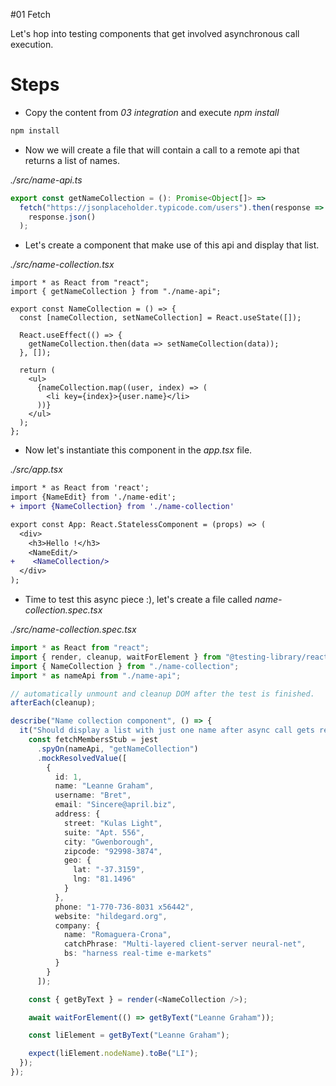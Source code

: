 #01 Fetch

Let's hop into testing components that get involved asynchronous call execution.

# Steps

- Copy the content from _03 integration_ and execute _npm install_

```bash
npm install
```

- Now we will create a file that will contain a call to a remote api that returns a list
  of names.

_./src/name-api.ts_

```typescript
export const getNameCollection = (): Promise<Object[]> =>
  fetch("https://jsonplaceholder.typicode.com/users").then(response =>
    response.json()
  );
```

- Let's create a component that make use of this api and display that list.

_./src/name-collection.tsx_

```tsx
import * as React from "react";
import { getNameCollection } from "./name-api";

export const NameCollection = () => {
  const [nameCollection, setNameCollection] = React.useState([]);

  React.useEffect(() => {
    getNameCollection.then(data => setNameCollection(data));
  }, []);

  return (
    <ul>
      {nameCollection.map((user, index) => (
        <li key={index}>{user.name}</li>
      ))}
    </ul>
  );
};
```

- Now let's instantiate this component in the _app.tsx_ file.

_./src/app.tsx_

```diff
import * as React from 'react';
import {NameEdit} from './name-edit';
+ import {NameCollection} from './name-collection'

export const App: React.StatelessComponent = (props) => (
  <div>
    <h3>Hello !</h3>
    <NameEdit/>
+    <NameCollection/>
  </div>
);
```

- Time to test this async piece :), let's create a file called _name-collection.spec.tsx_

_./src/name-collection.spec.tsx_

```typescript
import * as React from "react";
import { render, cleanup, waitForElement } from "@testing-library/react";
import { NameCollection } from "./name-collection";
import * as nameApi from "./name-api";

// automatically unmount and cleanup DOM after the test is finished.
afterEach(cleanup);

describe("Name collection component", () => {
  it("Should display a list with just one name after async call gets resolved", async () => {
    const fetchMembersStub = jest
      .spyOn(nameApi, "getNameCollection")
      .mockResolvedValue([
        {
          id: 1,
          name: "Leanne Graham",
          username: "Bret",
          email: "Sincere@april.biz",
          address: {
            street: "Kulas Light",
            suite: "Apt. 556",
            city: "Gwenborough",
            zipcode: "92998-3874",
            geo: {
              lat: "-37.3159",
              lng: "81.1496"
            }
          },
          phone: "1-770-736-8031 x56442",
          website: "hildegard.org",
          company: {
            name: "Romaguera-Crona",
            catchPhrase: "Multi-layered client-server neural-net",
            bs: "harness real-time e-markets"
          }
        }
      ]);

    const { getByText } = render(<NameCollection />);

    await waitForElement(() => getByText("Leanne Graham"));

    const liElement = getByText("Leanne Graham");

    expect(liElement.nodeName).toBe("LI");
  });
});
```
